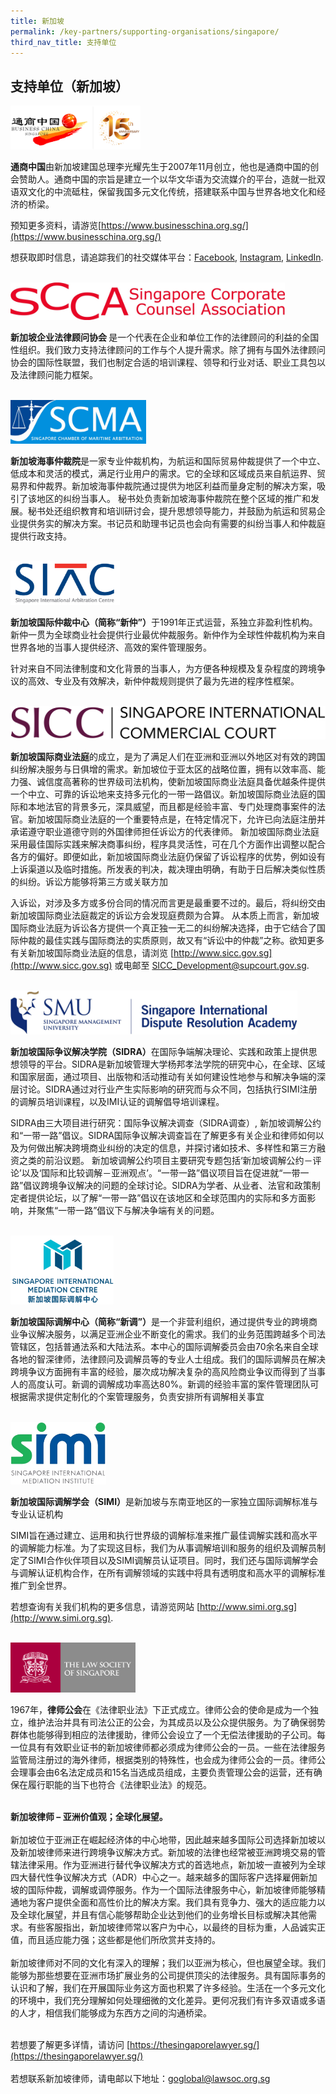 ```yaml
---
title: 新加坡
permalink: /key-partners/supporting-organisations/singapore/
third_nav_title: 支持单位
---
```


<style>
   
  .img-logo img {
    max-height: 70px;
    width: auto; 
    margin-left: 0; 
    }

  .bc-logo img {

  }

  .siac-logo img {

  }

  .simc-logo img {
    max-height: 110px;
  }

  .sicc-logo img {
    max-height: 60px;
  }

  .sidra-logo img {

  }

  .scma-logo img {
    max-height: 70px;
  }

  .simi-logo img {
    max-height: 100px;
  }
   
     .scca-logo img {
    max-height: 60px;
  }

     .lawsoc-logo img {
    max-height: 80px;
  }

</style>

## 支持单位（新加坡）

<div class="img-logo bc-logo">
  <img src="/images/logo-BusinessChinaSG.jpg" title="Business China Logo" alt="Business China Logo">
</div>

<b>通商中国</b>由新加坡建国总理李光耀先生于2007年11月创立，他也是通商中国的创会赞助人。通商中国的宗旨是建立一个以华文华语为交流媒介的平台，造就一批双语双文化的中流砥柱，保留我国多元文化传统，搭建联系中国与世界各地文化和经济的桥梁。

预知更多资料，请游览[https://www.businesschina.org.sg/](https://www.businesschina.org.sg/)

想获取即时信息，请追踪我们的社交媒体平台：[Facebook](http://fb.com/businesschinasg), [Instagram](http://instagram.com/businesschinasingapore), [LinkedIn](http://linkedin.com/company/businesschinasg).

<br>
<div class="img-logo scca-logo">
  <img src="/images/SCCA logo.jpg" title="SCCA Logo" alt="SCCA Logo">
</div>

<b>新加坡企业法律顾问协会 </b>是一个代表在企业和单位工作的法律顾问的利益的全国性组织。我们致力支持法律顾问的工作与个人提升需求。除了拥有与国外法律顾问协会的国际性联盟，我们也制定合适的培训课程、领导和行业对话、职业工具包以及法律顾问能力框架。

<br>
<div class="img-logo scma-logo">
  <img src="/images/logo-scma.JPG" title="SCMA Logo" alt="SCMA Logo">
</div>

<b>新加坡海事仲裁院</b>是一家专业仲裁机构，为航运和国际贸易仲裁提供了一个中立、低成本和灵活的模式，满足行业用户的需求。它的全球和区域成员来自航运界、贸易界和仲裁界。新加坡海事仲裁院通过提供为地区利益而量身定制的解决方案，吸引了该地区的纠纷当事人。 秘书处负责新加坡海事仲裁院在整个区域的推广和发展。秘书处还组织教育和培训研讨会，提升思想领导能力，并鼓励为航运和贸易企业提供务实的解决方案。书记员和助理书记员也会向有需要的纠纷当事人和仲裁庭提供行政支持。

<br>
<div class="img-logo siac-logo">
  <img src="/images/logo-siac.jpg" title="SIAC Logo" alt="SIAC Logo">
</div>

<b>新加坡国际仲裁中心（简称“新仲”）</b>于1991年正式运营，系独立非盈利性机构。新仲一贯为全球商业社会提供行业最优仲裁服务。新仲作为全球性仲裁机构为来自世界各地的当事人提供经济、高效的案件管理服务。  

针对来自不同法律制度和文化背景的当事人，为方便各种规模及复杂程度的跨境争议的高效、专业及有效解决，新仲仲裁规则提供了最为先进的程序性框架。

<br>
<div class="img-logo sicc-logo">
  <img src="/images/logo-sicc-cropped.jpg" title="SICC Logo" alt="SICC Logo">
</div>

<b>新加坡国际商业法庭</b>的成立，是为了满足人们在亚洲和亚洲以外地区对有效的跨国纠纷解决服务与日俱增的需求。新加坡位于亚太区的战略位置，拥有以效率高、能力强、诚信度高著称的世界级司法机构，使新加坡国际商业法庭具备优越条件提供一个中立、可靠的诉讼地来支持多元化的一带一路倡议。新加坡国际商业法庭的国际和本地法官的背景多元，深具威望，而且都是经验丰富、专门处理商事案件的法官。新加坡国际商业法庭的一个重要特点是，在特定情况下，允许已向法庭注册并承诺遵守职业道德守则的外国律师担任诉讼方的代表律师。 新加坡国际商业法庭采用最佳国际实践来解决商事纠纷，程序具灵活性，可在几个方面作出调整以配合各方的偏好。即便如此，新加坡国际商业法庭仍保留了诉讼程序的优势，例如设有上诉渠道以及临时措施。所发表的判决，裁决理由明确，有助于日后解决类似性质的纠纷。诉讼方能够将第三方或关联方加

入诉讼，对涉及多方或多份合同的情况而言更是最重要不过的。最后，将纠纷交由新加坡国际商业法庭裁定的诉讼方会发现庭费颇为合算。 从本质上而言，新加坡国际商业法庭为诉讼各方提供一个真正独一无二的纠纷解决选择，由于它结合了国际仲裁的最佳实践与国际商法的实质原则，故又有“诉讼中的仲裁”之称。欲知更多有关新加坡国际商业法庭的信息，请浏览 [http://www.sicc.gov.sg](http://www.sicc.gov.sg) 或电邮至 [SICC_Development@supcourt.gov.sg](mailto:SICC_Development@supcourt.gov.sg).

<br>
<div class="img-logo sidra-logo">
  <img src="/images/logo-sidra-cropped.jpg" title="SIDRA Logo" alt="SIDRA Logo">
</div>

<b>新加坡国际争议解决学院（SIDRA）</b>在国际争端解决理论、实践和政策上提供思想领导的平台。SIDRA是新加坡管理大学杨邦孝法学院的研究中心，在全球、区域和国家层面，通过项目、出版物和活动推动有关如何建设性地参与和解决争端的深层讨论。SIDRA通过对行业产生实际影响的研究而与众不同，包括执行SIMI注册的调解员培训课程，以及IMI认证的调解倡导培训课程。  

SIDRA由三大项目进行研究：国际争议解决调查（SIDRA调查）, 新加坡调解公约和“一带一路”倡议。SIDRA国际争议解决调查旨在了解更多有关企业和律师如何以及为何做出解决跨境商业纠纷的决定的信息，并探讨诸如技术、多样性和第三方融资之类的前沿议题。 新加坡调解公约项目主要研究专题包括‘新加坡调解公约－评论’以及‘国际和比较调解－亚洲观点’。“一带一路”倡议项目旨在促进就“一带一路”倡议跨境争议解决的问题的全球讨论。SIDRA为学者、从业者、法官和政策制定者提供论坛，以了解“一带一路”倡议在该地区和全球范围内的实际和多方面影响，并聚焦“一带一路”倡议下与解决争端有关的问题。

<br>
<div class="img-logo simc-logo">
  <img src="/images/logo-simc.png" title="SIMC Logo" alt="SIMC Logo">
</div>

<b>新加坡国际调解中心（简称“新调”）</b>是一个非营利组织，通过提供专业的跨境商业争议解决服务，以满足亚洲企业不断变化的需求。我们的业务范围跨越多个司法管辖区，包括普通法系和大陆法系。本中心的国际调解委员会由70余名来自全球各地的智深律师，法律顾问及调解员等的专业人士组成。我们的国际调解员在解决跨境争议方面拥有丰富的经验，屡次成功解决复杂的高风险商业争议而得到了当事人的高度认可。新调的调解成功率高达80%。新调的经验丰富的案件管理团队可根据需求提供定制化的个案管理服务，负责安排所有调解相关事宜

<br>
<div class="img-logo simi-logo">
  <img src="/images/logo-simi-cropped.jpg" title="SIMI Logo" alt="SIMI Logo">
</div>

<b>新加坡国际调解学会（SIMI）</b>是新加坡与东南亚地区的一家独立国际调解标准与专业认证机构

SIMI旨在通过建立、运用和执行世界级的调解标准来推广最佳调解实践和高水平的调解能力标准。为了实现这目标，我们为从事调解培训和服务的组织及调解员制定了SIMI合作伙伴项目以及SIMI调解员认证项目。同时，我们还与国际调解学会与调解认证机构合作，在所有调解领域的实践中将具有透明度和高水平的调解标准推广到全世界。

若想查询有关我们机构的更多信息，请游览网站 [http://www.simi.org.sg](http://www.simi.org.sg).

<br>
<div class="img-logo lawsoc-logo">
  <img src="/images/logo-LawSoc .JPG" title="LawSoc Logo" alt="LawSOC Logo">
</div>

1967年，<b>律师公会</b>在《法律职业法》下正式成立。律师公会的使命是成为一个独立，维护法治并具有司法公正的公会，为其成员以及公众提供服务。为了确保弱势群体也能够得到相应的法律援助，律师公会设立了一个无偿法律援助的子公司。每一位具有有效职业证书的新加坡律师都必须成为律师公会的一员。一些在法律服务监管局注册过的海外律师，根据类别的特殊性，也会成为律师公会的一员。律师公会理事会由6名法定成员和15名当选成员组成，主要负责管理公会的运营，还有确保在履行职能的当下也符合《法律职业法》的规范。<br><br>

<b>新加坡律师 – 亚洲价值观；全球化展望。</b><br><br>
新加坡位于亚洲正在崛起经济体的中心地带，因此越来越多国际公司选择新加坡以及新加坡律师来进行跨境争议解决方式。新加坡的法律也经常被亚洲跨境交易的管辖法律采用。作为亚洲进行替代争议解决方式的首选地点，新加坡一直被列为全球四大替代性争议解决方式（ADR）中心之一。越来越多的国际客户选择雇佣新加坡的国际仲裁，调解或调停服务。作为一个国际法律服务中心，新加坡律师能够精通地为客户提供全面和高性价比的解决方案。我们具有竞争力、强大的适应能力以及全球化展望，并且有信心能够帮助企业达到他们的业务增长目标或解决其他需求。有些客服指出，新加坡律师常以客户为中心，以最终的目标为重，人品诚实正值，而且适应能力强；这些都是他们所欣赏并支持的。<br><br>
新加坡律师对不同的文化有深入的理解；我们以亚洲为核心，但也展望全球。我们能够为那些想要在亚洲市场扩展业务的公司提供顶尖的法律服务。具有国际事务的认识和了解，我们在开展国际业务这方面也积累了许多经验。生活在一个多元文化的环境中，我们充分理解如何处理细微的文化差异。更何况我们有许多双语或多语的人才，相信我们能够成为东西方之间的沟通桥梁。<br><br>

若想要了解更多详情，请访问 [https://thesingaporelawyer.sg/](https://thesingaporelawyer.sg/)<br><br>
若想联系新加坡律师，请电邮以下地址：[goglobal@lawsoc.org.sg](mailto:goglobal@lawsoc.org.sg)



